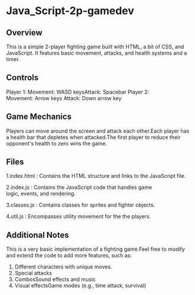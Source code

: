 # Java_Script-2p-gamedev
## Overview

This is a simple 2-player fighting game built with HTML, a bit of CSS, and JavaScript. It features basic movement, attacks, and health systems and a timer.

## Controls

Player 1:
Movement: WASD keysAttack: Spacebar
Player 2:
Movement: Arrow keys
Attack: Down arrow key

## Game Mechanics

Players can move around the screen and attack each other.Each player has a health bar that depletes when attacked.The first player to reduce their opponent's health to zero wins the game.

## Files

1.index.html : Contains the HTML structure and links to the JavaScript file.

2.index.js : Contains the JavaScript code that handles game logic, events, and rendering.

3.classes.js : Contains classes for sprites and fighter objects.

4.util.js : Encompasses utility movement for the the players.



## Additional Notes

This is a very basic implementation of a fighting game.Feel free to modify and extend the code to add more features, such as:
1. Different characters with unique moves.
2. Special attacks
3. CombosSound effects and music
4. Visual effectsGame modes (e.g., time attack, survival)




